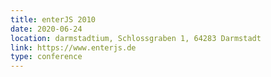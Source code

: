 ```yaml
---
title: enterJS 2010
date: 2020-06-24
location: darmstadtium, Schlossgraben 1, 64283 Darmstadt
link: https://www.enterjs.de
type: conference
---
```


